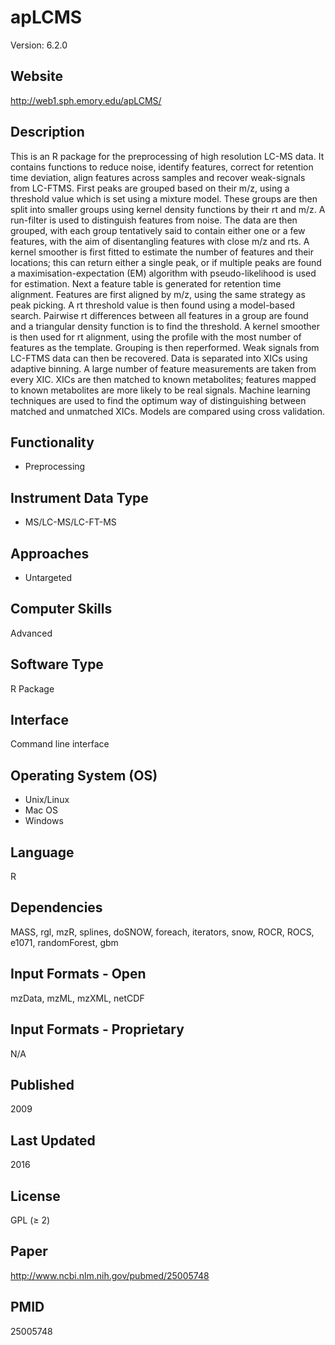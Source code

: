 # apLCMS
Version: 6.2.0

## Website
http://web1.sph.emory.edu/apLCMS/

## Description
This is an R package for the preprocessing of high resolution LC-MS data. It contains functions to reduce noise, identify features, correct for retention time deviation, align features across samples and recover weak-signals from LC-FTMS. First peaks are grouped based on their m/z, using a threshold value which is set using a mixture model. These groups are then split into smaller groups using kernel density functions by their rt and m/z. A run-filter is used to distinguish features from noise. The data are then grouped, with each group tentatively said to contain either one or a few features, with the aim of disentangling features with close m/z and rts. A kernel smoother is first fitted to estimate the number of features and their locations; this can return either a single peak, or if multiple peaks are found a maximisation-expectation (EM) algorithm with pseudo-likelihood is used for estimation. Next a feature table is generated for retention time alignment. Features are first aligned by m/z, using the same strategy as peak picking. A rt threshold value is then found using a model-based search. Pairwise rt differences between all features in a group are found and a triangular density function is to find the threshold. A kernel smoother is then used for rt alignment, using the profile with the most number of features as the template. Grouping is then reperformed. Weak signals from LC-FTMS data can then be recovered. Data is separated into XICs using adaptive binning. A large number of feature measurements are taken from every XIC. XICs are then matched to known metabolites; features mapped to known metabolites are more likely to be real signals. Machine learning techniques are used to find the optimum way of distinguishing between matched and unmatched XICs. Models are compared using cross validation.

## Functionality
- Preprocessing

## Instrument Data Type
- MS/LC-MS/LC-FT-MS

## Approaches
- Untargeted

## Computer Skills
Advanced

## Software Type
R Package

## Interface
Command line interface

## Operating System (OS)
- Unix/Linux
- Mac OS
- Windows

## Language
R

## Dependencies
MASS, rgl, mzR, splines, doSNOW, foreach, iterators, snow, ROCR, ROCS, e1071, randomForest, gbm

## Input Formats - Open
mzData, mzML, mzXML, netCDF

## Input Formats - Proprietary
N/A

## Published
2009

## Last Updated
2016

## License
GPL (≥ 2)

## Paper
http://www.ncbi.nlm.nih.gov/pubmed/25005748

## PMID
25005748
